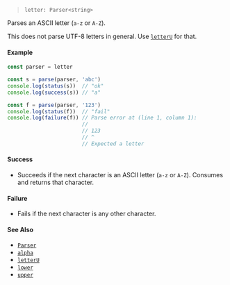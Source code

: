 <!--
 Copyright (c) 2020 Thomas J. Otterson
 
 This software is released under the MIT License.
 https://opensource.org/licenses/MIT
-->

> `letter: Parser<string>`

Parses an ASCII letter (`a-z` or `A-Z`).

This does not parse UTF-8 letters in general. Use [`letterU`](letteru.md) for that.

#### Example

```javascript
const parser = letter

const s = parse(parser, 'abc')
console.log(status(s))  // "ok"
console.log(success(s)) // "a"

const f = parse(parser, '123')
console.log(status(f))  // "fail"
console.log(failure(f)) // Parse error at (line 1, column 1):
                        //
                        // 123
                        // ^
                        // Expected a letter
```

#### Success

* Succeeds if the next character is an ASCII letter (`a-z` or `A-Z`). Consumes and returns that character.

#### Failure

* Fails if the next character is any other character.

#### See Also

* [`Parser`](../types/parser.md)
* [`alpha`](alpha.md)
* [`letterU`](letteru.md)
* [`lower`](lower.md)
* [`upper`](upper.md)